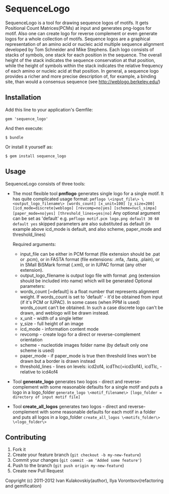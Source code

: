 # SequenceLogo

SequenceLogo is a tool for drawing sequence logos of motifs. It gets Positional Count Matrices(PCMs) at input and generates png-logos for motif. Also one can create logo for reverse complement or even generate logos for a whole collection of motifs.
Sequence logos are a graphical representation of an amino acid or nucleic acid multiple sequence alignment developed by Tom Schneider and Mike Stephens. Each logo consists of stacks of symbols, one stack for each position in the sequence. The overall height of the stack indicates the sequence conservation at that position, while the height of symbols within the stack indicates the relative frequency of each amino or nucleic acid at that position. In general, a sequence logo provides a richer and more precise description of, for example, a binding site, than would a consensus sequence (see http://weblogo.berkeley.edu/)
 

## Installation

Add this line to your application's Gemfile:

    gem 'sequence_logo'

And then execute:

    $ bundle

Or install it yourself as:

    $ gem install sequence_logo

## Usage

SequenceLogo consists of three tools:
* The most flexible tool **pmflogo** generates single logo for a single motif. It has quite complicated usage format:
  `pmflogo \<input_file\> \<output_logo_filename\> [words_count] [x_unit=100] [y_size=200] [icd_mode=discrete|weblogo] [revcomp=no|yes] [scheme=nucl_simpa] [paper_mode=no|yes] [threshold_lines=yes|no]`
  Any optional argument can be set as 'default' e.g.
  `pmflogo motif.pcm logo.png default 30 60 default yes`
  skipped parameters are also substituted as default (in example above icd_mode is default, and also scheme, paper_mode and threshold_lines)


  Required arguments:
    * input_file can be either in PCM format (file extension should be .pat or .pcm), or in FASTA format (file extensions: .mfa, .fasta, .plain), or in SMall BiSMark format (.xml), or in IUPAC format (any other extension).
    * output_logo_filename is output logo file with format .png (extension should be included into name) which will be generated
  Optional parameters:
    * words_count [=default] is a float number that represents alignment weight. If words_count is set to 'default' - it'd be obtained from input (if it's PCM or IUPAC). In some cases (when PPM is used) words_count can't be obtained. In such a case discrete logo can't be drawn, and weblogo will be drawn instead.
    * x_unit - width of a single letter
    * y_size - full height of an image
    * icd_mode - information content mode
    * revcomp - create logo for a direct or reverse-complement orientation
    * scheme - nucleotide images folder name (by default only one scheme is used)
    * paper_mode - if paper_mode is true then threshold lines won't be drawn but a border is drawn instead
    * threshold_lines - lines on levels: icd2of4, icdThc(=icd3of4), icdTlc, - relative to icd4of4
  
* Tool **generate_logo** generates two logos - direct and reverse-complement with some reasonable defaults for a single motif and puts a logo in a logo_folder
  `generate_logo \<motif_filename\> [logo_folder = directory of input motif file]`

* Tool **create_all_logos** generates two logos - direct and reverse-complement with some reasonable defaults for each motif in a folder and puts all logos in a logo_folder
  `create_all_logos \<motifs_folder\> \<logo_folder\>`
 
 
## Contributing

1. Fork it
2. Create your feature branch (`git checkout -b my-new-feature`)
3. Commit your changes (`git commit -am 'Added some feature'`)
4. Push to the branch (`git push origin my-new-feature`)
5. Create new Pull Request

Copyright (c) 2011-2012 Ivan Kulakovskiy(author), Ilya Vorontsov(refactoring and gemification)